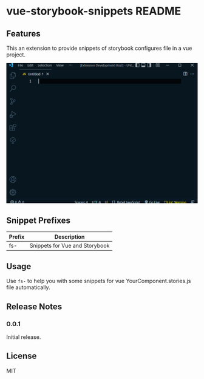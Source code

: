 # vue-storybook-snippets README

## Features

This an extension to provide snippets of storybook configures file in a vue project.

![preview](./preview.gif)

## Snippet Prefixes

| Prefix | Description                |
| ------ | -------------------------- |
| fs-    | Snippets for Vue and Storybook |

## Usage

Use `fs-` to help you with some snippets for vue YourComponent.stories.js file automatically.

## Release Notes

### 0.0.1

Initial release.

## License

MIT